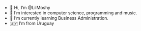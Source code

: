 - 👋 Hi, I’m @LilMoshy
- 👀 I’m interested in computer science, programming and music.
- 🌱 I’m currently learning Business Administration.
- 🇺🇾 I’m from Uruguay

<!---
LilMoshy/LilMoshy is a ✨ special ✨ repository because its `README.md` (this file) appears on your GitHub profile.
You can click the Preview link to take a look at your changes.
--->

